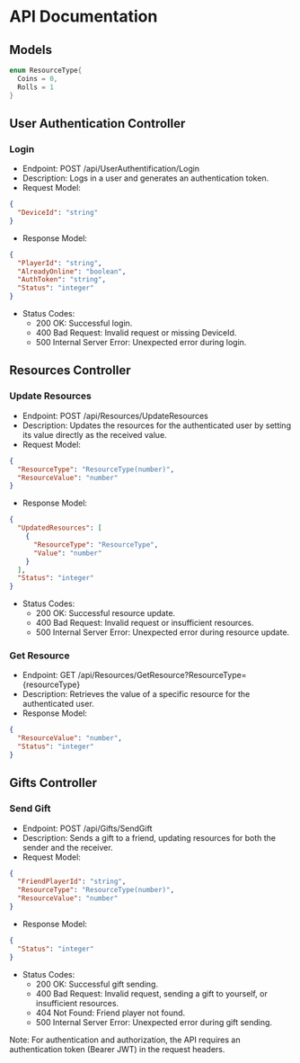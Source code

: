 # API Documentation

## Models


```C#
enum ResourceType{
  Coins = 0,
  Rolls = 1
}
```

## User Authentication Controller

### Login
- Endpoint: POST /api/UserAuthentification/Login
- Description: Logs in a user and generates an authentication token.
- Request Model:
```json
{
  "DeviceId": "string"
}
```
- Response Model:
```json
{
  "PlayerId": "string",
  "AlreadyOnline": "boolean",
  "AuthToken": "string",
  "Status": "integer"
}
```
- Status Codes:
  - 200 OK: Successful login.
  - 400 Bad Request: Invalid request or missing DeviceId.
  - 500 Internal Server Error: Unexpected error during login.

## Resources Controller

### Update Resources
- Endpoint: POST /api/Resources/UpdateResources
- Description: Updates the resources for the authenticated user by setting its value directly as the received value.
- Request Model:
```json
{
  "ResourceType": "ResourceType(number)",
  "ResourceValue": "number"
}
```
- Response Model:
```json
{
  "UpdatedResources": [
    {
      "ResourceType": "ResourceType",
      "Value": "number"
    }
  ],
  "Status": "integer"
}
```
- Status Codes:
  - 200 OK: Successful resource update.
  - 400 Bad Request: Invalid request or insufficient resources.
  - 500 Internal Server Error: Unexpected error during resource update.

### Get Resource
- Endpoint: GET /api/Resources/GetResource?ResourceType={resourceType}
- Description: Retrieves the value of a specific resource for the authenticated user.
- Response Model:
```json
{
  "ResourceValue": "number",
  "Status": "integer"
}
```

## Gifts Controller

### Send Gift
- Endpoint: POST /api/Gifts/SendGift
- Description: Sends a gift to a friend, updating resources for both the sender and the receiver.
- Request Model:
```json
{
  "FriendPlayerId": "string",
  "ResourceType": "ResourceType(number)",
  "ResourceValue": "number"
}
```
- Response Model:
```json
{
  "Status": "integer"
}
```
- Status Codes:
  - 200 OK: Successful gift sending.
  - 400 Bad Request: Invalid request, sending a gift to yourself, or insufficient resources.
  - 404 Not Found: Friend player not found.
  - 500 Internal Server Error: Unexpected error during gift sending.


Note: For authentication and authorization, the API requires an authentication token (Bearer JWT) in the request headers.

